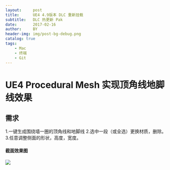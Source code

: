 ```yaml
---
layout:     post
title:      UE4 4.9版本 DLC 重新挂载
subtitle:   DLC 热更新 Pak
date:       2017-02-16
author:     BY
header-img: img/post-bg-debug.png
catalog: true
tags:
    - Mac
    - 终端
    - Git
---
```


# UE4 Procedural Mesh 实现顶角线地脚线效果

## 需求
1.一键生成围绕墙一圈的顶角线和地脚线
2.选中一段（或全选）更换材质，删除。
3.任意调整侧面的形状，高度，宽度。

#### 截面效果图

![](http://mingchuan.wang/img/boundary/show_1.png)
